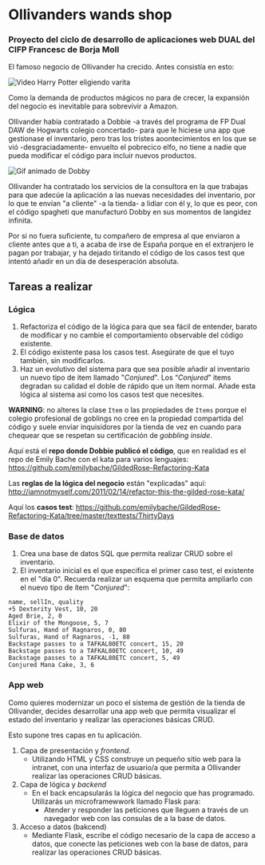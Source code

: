 # Ollivanders wands shop

### Proyecto del ciclo de desarrollo de aplicaciones web DUAL del CIFP Francesc de Borja Moll

El famoso negocio de Ollivander ha crecido. Antes consistía en esto:

![Video Harry Potter eligiendo varita](https://www.youtube.com/watch?v=b3tjPTztNck "Harry Potter doin' work")

Como la demanda de productos mágicos no para de crecer, la expansión del negocio es inevitable para sobrevivir a Amazon. 

Ollivander había contratado a Dobbie -a través del programa de FP Dual DAW de Hogwarts colegio concertado- para que le hiciese una app que gestionase el inventario, pero tras los tristes aoontecimientos en los que se vió -desgraciadamente- envuelto el pobrecico elfo, no tiene a nadie que pueda modificar el código para incluir nuevos productos.

![Gif animado de Dobby](https://media.giphy.com/media/S33oo9EWdlZHW/giphy.gif "Dobby refactorizando")

Ollivander ha contratado los servicios de la consultora en la que trabajas para que adecúe la aplicación a las nuevas necesidades del inventario, por lo que te envían "a cliente" -a la tienda- a lidiar con él y, lo que es peor, con el código spagheti que manufacturó Dobby en sus momentos de langidez infinita.

Por si no fuera suficiente, tu compañero de empresa al que enviaron a cliente antes que a ti, a acaba de irse de España porque en el extranjero le pagan por trabajar, y ha dejado tiritando el código de los casos test que intentó añadir en un día de desesperación absoluta.

## Tareas a realizar

### Lógica

1. Refactoriza el código de la lógica para que sea fácil de entender, barato de modificar y no cambie el comportamiento observable del código existente.
2. El código existente pasa los casos test. Asegúrate de que el tuyo también, sin modificarlos.
3. Haz un evolutivo del sistema para que sea posible añadir al inventario un nuevo tipo de item llamado "_Conjured_". Los “_Conjured_” items degradan su calidad el doble de rápido que un item normal. Añade esta lógica al sistema así como los casos test que necesites.

**WARNING**: no alteres la clase `Item` o las propiedades de `Items`  porque el colegio profesional de goblings no cree en la propiedad compartida del código y suele enviar inquisidores por la tienda de vez en cuando para chequear que se respetan su certificación de _gobbling inside_.

Aquí está el **repo donde Dobbie publicó el código**, que en realidad es el repo de Emily Bache con el kata para varios lenguajes:
https://github.com/emilybache/GildedRose-Refactoring-Kata

Las **reglas de la lógica del negocio** están "explicadas" aquí:
http://iamnotmyself.com/2011/02/14/refactor-this-the-gilded-rose-kata/ 

Aquí los **casos test**:
https://github.com/emilybache/GildedRose-Refactoring-Kata/tree/master/texttests/ThirtyDays


### Base de datos

1. Crea una base de datos SQL que permita realizar CRUD sobre el inventario.
2. El inventario inicial es el que especifica el primer caso test, el existente en el "día 0". Recuerda realizar un esquema que permita ampliarlo con el nuevo tipo de ítem "_Conjured_":
   
```
name, sellIn, quality
+5 Dexterity Vest, 10, 20
Aged Brie, 2, 0
Elixir of the Mongoose, 5, 7
Sulfuras, Hand of Ragnaros, 0, 80
Sulfuras, Hand of Ragnaros, -1, 80
Backstage passes to a TAFKAL80ETC concert, 15, 20
Backstage passes to a TAFKAL80ETC concert, 10, 49
Backstage passes to a TAFKAL80ETC concert, 5, 49
Conjured Mana Cake, 3, 6
```

### App web

Como quieres modernizar un poco el sistema de gestión de la tienda de Ollivander, decides desarrollar una app web que permita visualizar el estado del inventario y realizar las operaciones básicas CRUD.

Esto supone tres capas en tu aplicación.

1. Capa de presentación y _frontend_.
   - Utilizando HTML y CSS construye un pequeño sitio web para la intranet, con una interfaz de usuario/a que permita a Ollivander realizar las operaciones CRUD básicas. 
2. Capa de lógica y _backend_
   - En el back encapsularás la lógica del negocio que has programado. Utilizarás un microframewwork llamado Flask para:
     - Atender y responder las peticiones que lleguen a través de un navegador web con las consulas de a la base de datos.
3. Acceso a datos (bakcend)
   - Mediante Flask, escribe el código necesario de la capa de acceso a datos, que conecte las peticiones web con la base de datos, para realizar las operaciones CRUD básicas.






